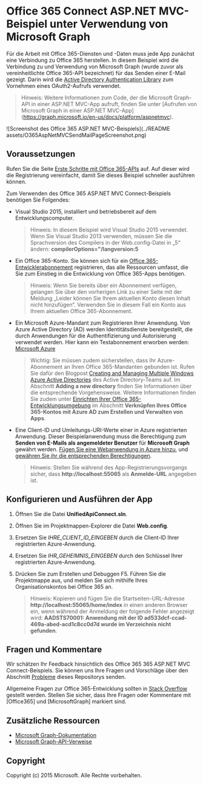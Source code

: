 # Office 365 Connect ASP.NET MVC-Beispiel unter Verwendung von Microsoft Graph

Für die Arbeit mit Office 365-Diensten und -Daten muss jede App zunächst eine Verbindung zu Office 365 herstellen. In diesem Beispiel wird die Verbindung zu und Verwendung von Microsoft Graph (wurde zuvor als vereinheitlichte Office 365-API bezeichnet) für das Senden einer E-Mail gezeigt. Darin wird die [Active Directory Authentication Library](https://msdn.microsoft.com/de-de/library/azure/jj573266.aspx) zum Vornehmen eines OAuth2-Aufrufs verwendet.

> Hinweis: Weitere Informationen zum Code, der die Microsoft Graph-API in einer ASP.NET MVC-App aufruft, finden Sie unter [Aufrufen von Microsoft Graph in einer ASP.NET MVC-App] (https://graph.microsoft.io/en-us/docs/platform/aspnetmvc).

![Screenshot des Office 365 ASP.NET MVC-Beispiels](../README assets/O365AspNetMVCSendMailPageScreenshot.png)

## Voraussetzungen

Rufen Sie die Seite [Erste Schritte mit Office 365-APIs](http://dev.office.com/getting-started/office365apis?platform=option-dotnet#setup) auf. Auf dieser wird die Registrierung vereinfacht, damit Sie dieses Beispiel schneller ausführen können.

Zum Verwenden des Office 365 ASP.NET MVC Connect-Beispiels benötigen Sie Folgendes:
* Visual Studio 2015, installiert und betriebsbereit auf dem Entwicklungscomputer. 

     > Hinweis: In diesem Beispiel wird Visual Studio 2015 verwendet. Wenn Sie Visual Studio 2013 verwenden, müssen Sie die Sprachversion des Compilers in der Web.config-Datei in „5“ ändern: **compilerOptions="/langversion:5**
* Ein Office 365-Konto. Sie können sich für ein [Office 365-Entwicklerabonnement](https://aka.ms/devprogramsignup) registrieren, das alle Ressourcen umfasst, die Sie zum Einstieg in die Entwicklung von Office 365-Apps benötigen.

     > Hinweis: Wenn Sie bereits über ein Abonnement verfügen, gelangen Sie über den vorherigen Link zu einer Seite mit der Meldung „Leider können Sie Ihrem aktuellen Konto diesen Inhalt nicht hinzufügen“. Verwenden Sie in diesem Fall ein Konto aus Ihrem aktuellen Office 365-Abonnement.
* Ein Microsoft Azure-Mandant zum Registrieren Ihrer Anwendung. Von Azure Active Directory (AD) werden Identitätsdienste bereitgestellt, die durch Anwendungen für die Authentifizierung und Autorisierung verwendet werden. Hier kann ein Testabonnement erworben werden: [Microsoft Azure](https://account.windowsazure.com/SignUp)

     > Wichtig: Sie müssen zudem sicherstellen, dass Ihr Azure-Abonnement an Ihren Office 365-Mandanten gebunden ist. Rufen Sie dafür den Blogpost [Creating and Managing Multiple Windows Azure Active Directories](http://blogs.technet.com/b/ad/archive/2013/11/08/creating-and-managing-multiple-windows-azure-active-directories.aspx) des Active Directory-Teams auf. Im Abschnitt **Adding a new directory** finden Sie Informationen über die entsprechende Vorgehensweise. Weitere Informationen finden Sie zudem unter [Einrichten Ihrer Office 365-Entwicklungsumgebung](https://msdn.microsoft.com/office/office365/howto/setup-development-environment#bk_CreateAzureSubscription) im Abschnitt **Verknüpfen Ihres Office 365-Kontos mit Azure AD zum Erstellen und Verwalten von Apps**.
* Eine Client-ID und Umleitungs-URI-Werte einer in Azure registrierten Anwendung. Dieser Beispielanwendung muss die Berechtigung zum **Senden von E-Mails als angemeldeter Benutzer** für **Microsoft Graph** gewährt werden. [Fügen Sie eine Webanwendung in Azure hinzu](https://msdn.microsoft.com/office/office365/HowTo/add-common-consent-manually#bk_RegisterWebApp), und [gewähren Sie ihr die entsprechenden Berechtigungen](https://github.com/OfficeDev/O365-AspNetMVC-Microsoft-Graph-Connect/wiki/Grant-permissions-to-the-Connect-application-in-Azure).

     > Hinweis: Stellen Sie während des App-Registrierungsvorgangs sicher, dass **http://localhost:55065** als **Anmelde-URL** angegeben ist.  

## Konfigurieren und Ausführen der App
1. Öffnen Sie die Datei **UnifiedApiConnect.sln**. 
2. Öffnen Sie im Projektmappen-Explorer die Datei **Web.config**. 
3. Ersetzen Sie *IHRE_CLIENT_ID_EINGEBEN* durch die Client-ID Ihrer registrierten Azure-Anwendung.
4. Ersetzen Sie *IHR_GEHEIMNIS_EINGEBEN* durch den Schlüssel Ihrer registrierten Azure-Anwendung.
3. Drücken Sie zum Erstellen und Debuggen F5. Führen Sie die Projektmappe aus, und melden Sie sich mithilfe Ihres Organisationskontos bei Office 365 an.

     > Hinweis: Kopieren und fügen Sie die Startseiten-URL-Adresse  **http://localhost:55065/home/index** in einen anderen Browser ein, wenn während der Anmeldung der folgende Fehler angezeigt wird: **AADSTS70001: Anwendung mit der ID ad533dcf-ccad-469a-abed-acd1c8cc0d7d wurde im Verzeichnis nicht gefunden**.

## Fragen und Kommentare

Wir schätzen Ihr Feedback hinsichtlich des Office 365 365 ASP.NET MVC Connect-Beispiels. Sie können uns Ihre Fragen und Vorschläge über den Abschnitt [Probleme](https://github.com/OfficeDev/O365-AspNetMVC-Microsoft-Graph-Connect/issues) dieses Repositorys senden.

Allgemeine Fragen zur Office 365-Entwicklung sollten in [Stack Overflow](http://stackoverflow.com/questions/tagged/Office365+API) gestellt werden. Stellen Sie sicher, dass Ihre Fragen oder Kommentare mit [Office365] und [MicrosoftGraph] markiert sind.
  
## Zusätzliche Ressourcen

* [Microsoft Graph-Dokumentation](http://graph.microsoft.io)
* [Microsoft Graph-API-Verweise](http://graph.microsoft.io/docs/api-reference/v1.0)


## Copyright
Copyright (c) 2015 Microsoft. Alle Rechte vorbehalten.


